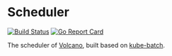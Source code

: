 # Scheduler

[![Build Status](https://travis-ci.org/volcano-sh/scheduler.svg?branch=master)](https://travis-ci.org/volcano-sh/scheduler)
[![Go Report Card](https://goreportcard.com/badge/github.com/volcano-sh/volcano)](https://goreportcard.com/report/github.com/volcano-sh/volcano)

The scheduler of [Volcano](http://github.com/volcano-sh/volcano), built based on [kube-batch](http://github.com/kubernetes-sigs/kube-batch).
